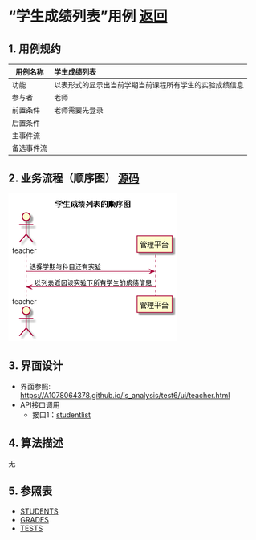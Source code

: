 # “学生成绩列表”用例 [返回](../README.md)
## 1. 用例规约

|用例名称|学生成绩列表|
|-------|:-------------|
|功能|以表形式的显示出当前学期当前课程所有学生的实验成绩信息|
|参与者|老师|
|前置条件|老师需要先登录|
|后置条件| |
|主事件流| |
|备选事件流| |

## 2. 业务流程（顺序图） [源码](../src/studentlist.puml)
![studentlist](../studentlist.png) 

## 3. 界面设计
- 界面参照: https://A1078064378.github.io/is_analysis/test6/ui/teacher.html
- API接口调用
    - 接口1：[studentlist](../interface/studentlist.md) 

## 4. 算法描述

无
    
## 5. 参照表

- [STUDENTS](../数据库设计.md/#STUDENTS)
- [GRADES](../数据库设计.md/#GRADES)
- [TESTS](../数据库设计.md/#TESTS)
